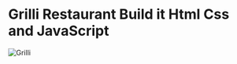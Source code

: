 # Grilli Restaurant Build it Html Css and JavaScript 

![Grilli](https://github.com/zeeshanahme-d/Grilli-Restaurant-/assets/122614629/fbdd8bbc-6796-4564-ab2f-91a3154778e7)

